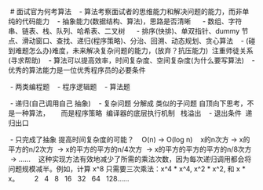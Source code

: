  # 面试官为何考算法
   - 算法考察面试者的思维能力和解决问题的能力，而非单纯的代码能力
   - 抽象能力(数据结构、算法)，思路是否清晰
     - 数组、字符串、链表、栈、队列、哈希表、二叉树
     - 排序(快排)、单双指针、dummy 节点、滑动窗口、查找、递归(程序策略)、分治、回溯、动态规划、贪心算法
   - (碰到难题怎么办)难度，未来解决复杂问题的能力，(放弃？抗压能力)  注重师徒关系 (寻求帮助)
   - 算法可以提高效率，时间复杂度、空间复杂度(为什么要写算法)
   - 优秀的算法能力是一位优秀程序员的必要条件


 - 两类编程题
   - 程序逻辑题
   - 算法题

 - 递归(自己调用自己 抽象)
   - 复杂问题 分解成 类似的子问题 自顶向下思考，不是一种算法，
     而是程序策略  编译器的底层执行机制   栈溢出
   - 退出条件  递归出口 

 - 只完成了抽象 提高时间复杂度的可能？
   O(n) -> O(log n)
   x的n次方 -> x的平方的n/2次方  -> x的平方的平方的n/4次方  -> x的平方的平方的平方的n/8次方  -> ……
   这种实现方法有效地减少了所需的乘法次数，因为每次递归调用都会将问题规模减半。例如，计算 x^8 只需要三次乘法：x^4 * x^4, x^2 * x^2, 和 x * x。
   
   2   4   8   16   32   64   128…… 
